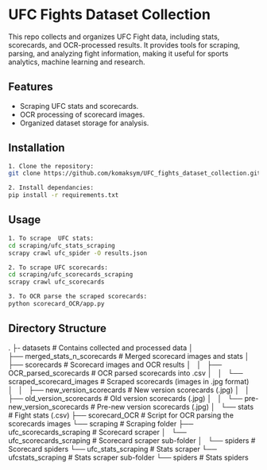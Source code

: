 # UFC Fights Dataset Collection

This repo collects and organizes UFC Fight data, including stats, scorecards, and OCR-processed results. It provides tools for scraping, parsing, and analyzing fight information, making it useful for sports analytics, machine learning and research.

## Features
- Scraping UFC stats and scorecards.
- OCR processing of scorecard images.
- Organized dataset storage for analysis.

## Installation
```bash
1. Clone the repository:
git clone https://github.com/komaksym/UFC_fights_dataset_collection.git

2. Install dependancies:
pip install -r requirements.txt
```

## Usage
```bash
1. To scrape  UFC stats:
cd scraping/ufc_stats_scraping
scrapy crawl ufc_spider -O results.json

2. To scrape UFC scorecards:
cd scraping/ufc_scorecards_scraping
scrapy crawl ufc_scorecards

3. To OCR parse the scraped scorecards:
python scorecard_OCR/app.py
```

## Directory Structure
.
├- datasets			                 # Contains collected and processed data
│       
├── merged_stats_n_scorecards                    # Merged scorecard images and stats
│   ├── scorecards                               # Scorecard images and OCR results
│   │   ├── OCR_parsed_scorecards                # OCR parsed scorecards into .csv
│   │   └── scraped_scorecard_images             # Scraped scorecards (images in .jpg format)
│   │       ├── new_version_scorecards           # New version scorecards (.jpg)
│   │       ├── old_version_scorecards           # Old version scorecards (.jpg)
│   │       └── pre-new_version_scorecards       # Pre-new version scorecards (.jpg)
│   └── stats                                    # Fight stats (.csv)
├── scorecard_OCR                                # Script for OCR parsing the scorecards images
└── scraping                                     # Scraping folder
    ├── ufc_scorecards_scraping                  # Scorecard scraper
    │   └── ufc_scorecards_scraping              # Scorecard scraper sub-folder
    │       └── spiders                          # Scorecard spiders
    └── ufc_stats_scraping                       # Stats scraper
        └── ufcstats_scraping                    # Stats scraper sub-folder
            └── spiders                          # Stats spiders
